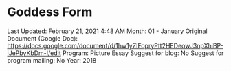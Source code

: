 # Goddess Form

Last Updated: February 21, 2021 4:48 AM
Month: 01 - January
Original Document (Google Doc): https://docs.google.com/document/d/1hw1yZIFopryPtt2HEDeowJ3npXhiBP-iJePbyKbDm-I/edit
Program: Picture Essay
Suggest for blog: No
Suggest for program mailing: No
Year: 2018